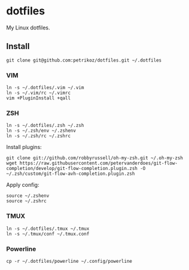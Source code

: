 # dotfiles #

My Linux dotfiles.

## Install ##

```
git clone git@github.com:petrikoz/dotfiles.git ~/.dotfiles
```

### VIM ###

```
ln -s ~/.dotfiles/.vim ~/.vim
ln -s ~/.vim/rc ~/.vimrc
vim +PluginInstall +qall
```

### ZSH ###

```
ln -s ~/.dotfiles/.zsh ~/.zsh
ln -s ~/.zsh/env ~/.zshenv
ln -s ~/.zsh/rc ~/.zshrc
```

Install plugins:

```
git clone git://github.com/robbyrussell/oh-my-zsh.git ~/.oh-my-zsh
wget https://raw.githubusercontent.com/petervanderdoes/git-flow-completion/develop/git-flow-completion.plugin.zsh -O ~/.zsh/custom/git-flow-avh-completion.plugin.zsh
```

Apply config:

```
source ~/.zshenv
source ~/.zshrc
```

### TMUX ###

```
ln -s ~/.dotfiles/.tmux ~/.tmux
ln -s ~/.tmux/conf ~/.tmux.conf
```


### Powerline ###

```
cp -r ~/.dotfiles/powerline ~/.config/powerline
```
